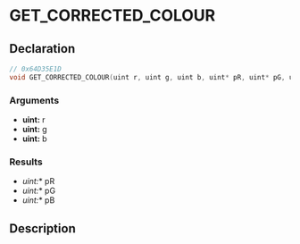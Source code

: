 # GET_CORRECTED_COLOUR

## Declaration
```cpp
// 0x64D35E1D
void GET_CORRECTED_COLOUR(uint r, uint g, uint b, uint* pR, uint* pG, uint* pB);
```

### Arguments
- **uint:** r
- **uint:** g
- **uint:** b

### Results
- **uint*:** pR
- **uint*:** pG
- **uint*:** pB

## Description
